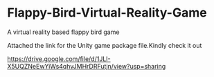 # Flappy-Bird-Virtual-Reality-Game
A virtual reality based flappy bird game

Attached the link for the Unity game package file.Kindly check it out

https://drive.google.com/file/d/1JLI-X5UQZNeEwYiWs4qhvJMHrDRFutjn/view?usp=sharing
